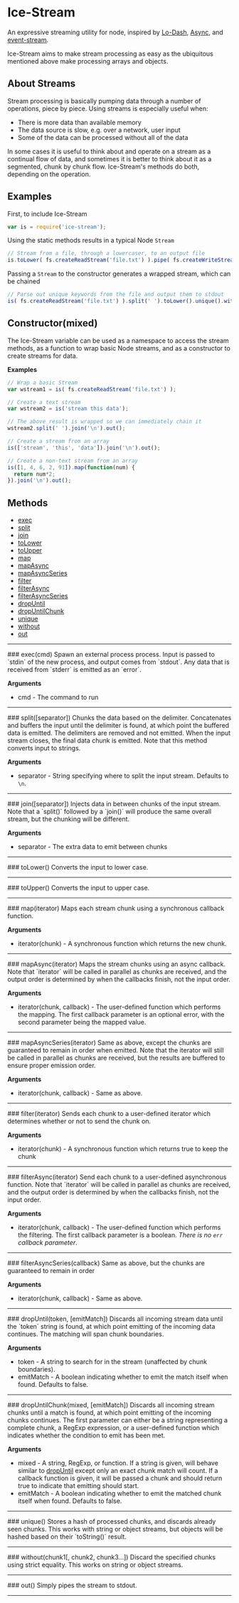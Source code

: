 # Ice-Stream
An expressive streaming utility for node, inspired by [Lo-Dash](http://lodash.com/), [Async](https://github.com/caolan/async), and [event-stream](https://github.com/dominictarr/event-stream).

Ice-Stream aims to make stream processing as easy as the ubiquitous mentioned above make processing arrays and objects.

## About Streams
Stream processing is basically pumping data through a number of operations, piece by piece. Using streams is especially useful when:
 - There is more data than available memory
 - The data source is slow, e.g. over a network, user input
 - Some of the data can be processed without all of the data

In some cases it is useful to think about and operate on a stream as a continual flow of data, and sometimes it is
better to think about it as a segmented, chunk by chunk flow. Ice-Stream's methods do both, depending on the operation.


## Examples

First, to include Ice-Stream
````javascript
var is = require('ice-stream');
````

Using the static methods results in a typical Node `Stream`
````javascript
// Stream from a file, through a lowercaser, to an output file
is.toLower( fs.createReadStream('file.txt') ).pipe( fs.createWriteStream('file-low.txt') );
````

Passing a `Stream` to the constructor generates a wrapped stream, which can be chained
````javascript
// Parse out unique keywords from the file and output them to stdout
is( fs.createReadStream('file.txt') ).split(' ').toLower().unique().without('ruby', 'python').join('\n').out();
````

## Constructor(mixed)
The Ice-Stream variable can be used as a namespace to access the stream methods, as a function to wrap basic Node streams, and as a constructor to create streams for data.

__Examples__
````javascript
// Wrap a basic Stream
var wstream1 = is( fs.createReadStream('file.txt') );

// Create a text stream
var wstream2 = is('stream this data');

// The above result is wrapped so we can immediately chain it
wstream2.split(' ').join('\n').out();

// Create a stream from an array
is(['stream', 'this', 'data']).join('\n').out();

// Create a non-text stream from an array
is([1, 4, 6, 2, 91]).map(function(num) {
  return num*2;
}).join('\n').out();
````

## Methods

* [exec](#exec)
* [split](#split)
* [join](#join)
* [toLower](#toLower)
* [toUpper](#toUpper)
* [map](#map)
* [mapAsync](#mapAsync)
* [mapAsyncSeries](#mapAsyncSeries)
* [filter](#filter)
* [filterAsync](#filterAsync)
* [filterAsyncSeries](#filterAsyncSeries)
* [dropUntil](#dropUntil)
* [dropUntilChunk](#dropUntilChunk)
* [unique](#unique)
* [without](#without)
* [out](#out)

---------------------------------------

<a name="exec" />
### exec(cmd)
Spawn an external process process. Input is passed to `stdin` of the new process, and output comes from `stdout`. Any data that is received from `stderr` is emitted as an `error`.

__Arguments__
* cmd - The command to run

---------------------------------------

<a name="split" />
### split([separator])
Chunks the data based on the delimiter. Concatenates and buffers the input until the delimiter is found, at which point the buffered data is emitted. The delimiters are removed and not emitted. When the input stream closes, the final data chunk is emitted. Note that this method converts input to strings.

__Arguments__
* separator - String specifying where to split the input stream. Defaults to `\n`.

---------------------------------------

<a name="join" />
### join([separator])
Injects data in between chunks of the input stream. Note that a `split()` followed by a `join()` will produce the same overall stream, but the chunking will be different.

__Arguments__
* separator - The extra data to emit between chunks

---------------------------------------

<a name="toLower" />
### toLower()
Converts the input to lower case.

---------------------------------------

<a name="toUpper" />
### toUpper()
Converts the input to upper case.

---------------------------------------

<a name="map" />
### map(iterator)
Maps each stream chunk using a synchronous callback function.

__Arguments__
* iterator(chunk) - A synchronous function which returns the new chunk.

---------------------------------------

<a name="mapAsync" />
### mapAsync(iterator)
Maps the stream chunks using an async callback. Note that `iterator` will be called in parallel as chunks are received, and the output order is determined by when the callbacks finish, not the input order.

__Arguments__
* iterator(chunk, callback) - The user-defined function which performs the mapping. The first callback parameter is an optional error, with the second parameter being the mapped value.

---------------------------------------

<a name="mapAsyncSeries" />
### mapAsyncSeries(iterator)
Same as above, except the chunks are guaranteed to remain in order when emitted. Note that the iterator will still be called in parallel as chunks are received, but the results are buffered to ensure proper emission order.

__Arguments__
* iterator(chunk, callback) - Same as above.

---------------------------------------

<a name="filter" />
### filter(iterator)
Sends each chunk to a user-defined iterator which determines whether or not to send the chunk on.

__Arguments__
* iterator(chunk) - A synchronous function which returns true to keep the chunk

---------------------------------------

<a name="filterAsync" />
### filterAsync(iterator)
Send each chunk to a user-defined asynchronous function. Note that `iterator` will be called in parallel as chunks are received, and the output order is determined by when the callbacks finish, not the input order.

__Arguments__
* iterator(chunk, callback) - The user-defined function which performs the filtering. The first callback parameter is a boolean. _There is no `err` callback parameter_.

---------------------------------------

<a name="filterAsyncSeries" />
### filterAsyncSeries(callback)
Same as above, but the chunks are guaranteed to remain in order

__Arguments__
* iterator(chunk, callback) - Same as above.

---------------------------------------

<a name="dropUntil" />
### dropUntil(token, [emitMatch])
Discards all incoming stream data until the `token` string is found, at which point emitting of the incoming data continues. The matching will span chunk boundaries.

__Arguments__
* token - A string to search for in the stream (unaffected by chunk boundaries).
* emitMatch - A boolean indicating whether to emit the match itself when found. Defaults to false.

---------------------------------------

<a name="dropUntilChunk" />
### dropUntilChunk(mixed, [emitMatch])
Discards all incoming stream chunks until a match is found, at which point emitting of the incoming chunks continues. The first parameter can either be a string representing a complete chunk, a RegExp expression, or a user-defined
function which indicates whether the condition to emit has been met.

__Arguments__
* mixed - A string, RegExp, or function. If a string is given, will behave similar to [dropUntil](#dropUntil) except only an exact chunk match will count. If a callback function is given, it will be passed a chunk and should return true to indicate that emitting should start.
* emitMatch - A boolean indicating whether to emit the matched chunk itself when found. Defaults to false.

---------------------------------------
<a name="unique" />
### unique()
Stores a hash of processed chunks, and discards already seen chunks. This works with string or object streams, but objects will be hashed based on their `toString()` result.

---------------------------------------

<a name="without" />
### without(chunk1[, chunk2, chunk3...])
Discard the specified chunks using strict equality. This works on string or object streams.

---------------------------------------

<a name="out" />
### out()
Simply pipes the stream to stdout.

---------------------------------------
